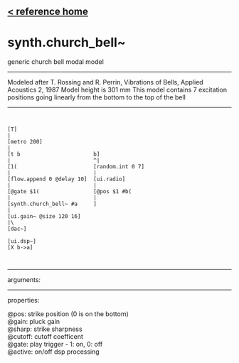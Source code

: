 [< reference home](index.html)
---

# synth.church_bell~


generic church bell modal model

---

Modeled after T. Rossing and R. Perrin, Vibrations of Bells, Applied Acoustics 2,
            1987
Model height is 301 mm
This model contains 7 excitation positions going linearly from the bottom to the
            top of the bell
<br>


---


```


[T]
|
[metro 200]
|
[t b                       b]
|                          ^|
[1(                        [random.int 0 7]
|                          |
[flow.append 0 @delay 10]  [ui.radio]
|                          |
[@gate $1(                 [@pos $1 #b(
|                          |
[synth.church_bell~ #a     ]
|
[ui.gain~ @size 120 16]
|\
[dac~]

[ui.dsp~]
[X b->a]

            
```

---
arguments:


---
properties:

@pos: strike position
            (0 is on the bottom)<br>
@gain: pluck
            gain<br>
@sharp: strike
            sharpness<br>
@cutoff: 
            cutoff coefficent<br>
@gate: play trigger
            - 1: on, 0: off<br>
@active: on/off dsp
            processing<br>

